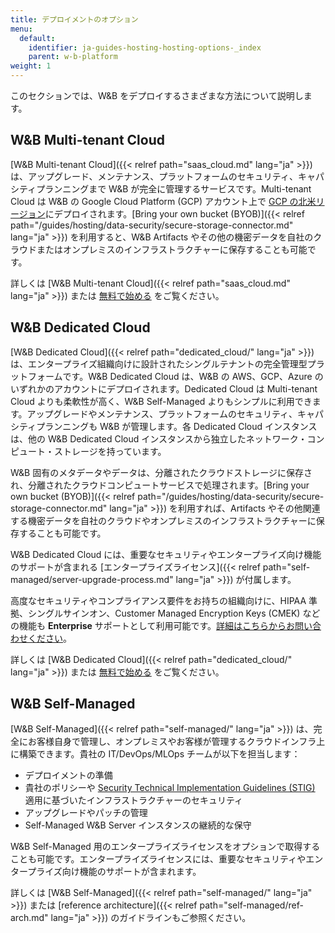 ```yaml
---
title: デプロイメントのオプション
menu:
  default:
    identifier: ja-guides-hosting-hosting-options-_index
    parent: w-b-platform
weight: 1
---
```


このセクションでは、W&B をデプロイするさまざまな方法について説明します。

## W&B Multi-tenant Cloud
[W&B Multi-tenant Cloud]({{< relref path="saas_cloud.md" lang="ja" >}}) は、アップグレード、メンテナンス、プラットフォームのセキュリティ、キャパシティプランニングまで W&B が完全に管理するサービスです。Multi-tenant Cloud は W&B の Google Cloud Platform (GCP) アカウント上で [GCP の北米リージョン](https://cloud.google.com/compute/docs/regions-zones)にデプロイされます。[Bring your own bucket (BYOB)]({{< relref path="/guides/hosting/data-security/secure-storage-connector.md" lang="ja" >}}) を利用すると、W&B Artifacts やその他の機密データを自社のクラウドまたはオンプレミスのインフラストラクチャーに保存することも可能です。

詳しくは [W&B Multi-tenant Cloud]({{< relref path="saas_cloud.md" lang="ja" >}}) または [無料で始める](https://app.wandb.ai/login?signup=true) をご覧ください。

## W&B Dedicated Cloud
[W&B Dedicated Cloud]({{< relref path="dedicated_cloud/" lang="ja" >}}) は、エンタープライズ組織向けに設計されたシングルテナントの完全管理型プラットフォームです。W&B Dedicated Cloud は、W&B の AWS、GCP、Azure のいずれかのアカウントにデプロイされます。Dedicated Cloud は Multi-tenant Cloud よりも柔軟性が高く、W&B Self-Managed よりもシンプルに利用できます。アップグレードやメンテナンス、プラットフォームのセキュリティ、キャパシティプランニングも W&B が管理します。各 Dedicated Cloud インスタンスは、他の W&B Dedicated Cloud インスタンスから独立したネットワーク・コンピュート・ストレージを持っています。

W&B 固有のメタデータやデータは、分離されたクラウドストレージに保存され、分離されたクラウドコンピュートサービスで処理されます。[Bring your own bucket (BYOB)]({{< relref path="/guides/hosting/data-security/secure-storage-connector.md" lang="ja" >}}) を利用すれば、Artifacts やその他関連する機密データを自社のクラウドやオンプレミスのインフラストラクチャーに保存することも可能です。

W&B Dedicated Cloud には、重要なセキュリティやエンタープライズ向け機能のサポートが含まれる [エンタープライズライセンス]({{< relref path="self-managed/server-upgrade-process.md" lang="ja" >}}) が付属します。

高度なセキュリティやコンプライアンス要件をお持ちの組織向けに、HIPAA 準拠、シングルサインオン、Customer Managed Encryption Keys (CMEK) などの機能も **Enterprise** サポートとして利用可能です。[詳細はこちらからお問い合わせください](https://wandb.ai/site/contact)。

詳しくは [W&B Dedicated Cloud]({{< relref path="dedicated_cloud/" lang="ja" >}}) または [無料で始める](https://app.wandb.ai/login?signup=true) をご覧ください。

## W&B Self-Managed
[W&B Self-Managed]({{< relref path="self-managed/" lang="ja" >}}) は、完全にお客様自身で管理し、オンプレミスやお客様が管理するクラウドインフラ上に構築できます。貴社の IT/DevOps/MLOps チームが以下を担当します：
- デプロイメントの準備
- 貴社のポリシーや [Security Technical Implementation Guidelines (STIG)](https://en.wikipedia.org/wiki/Security_Technical_Implementation_Guide) 適用に基づいたインフラストラクチャーのセキュリティ
- アップグレードやパッチの管理
- Self-Managed W&B Server インスタンスの継続的な保守

W&B Self-Managed 用のエンタープライズライセンスをオプションで取得することも可能です。エンタープライズライセンスには、重要なセキュリティやエンタープライズ向け機能のサポートが含まれます。

詳しくは [W&B Self-Managed]({{< relref path="self-managed/" lang="ja" >}}) または [reference architecture]({{< relref path="self-managed/ref-arch.md" lang="ja" >}}) のガイドラインもご参照ください。